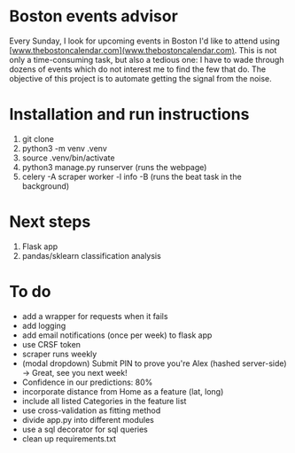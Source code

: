 # Boston events advisor

Every Sunday, I look for upcoming events in Boston I'd like to attend using [www.thebostoncalendar.com](www.thebostoncalendar.com). This is not only a time-consuming task, but also a tedious one: I have to wade through dozens of events which do not interest me to find the few that do. The objective of this project is to automate getting the signal from the noise.

# Installation and run instructions

1. git clone <repo>
2. python3 -m venv .venv
3. source .venv/bin/activate
4. python3 manage.py runserver (runs the webpage)
5. celery -A scraper worker -l info -B (runs the beat task in the background)

# Next steps

1. Flask app
2. pandas/sklearn classification analysis 

# To do

* add a wrapper for requests when it fails
* add logging
* add email notifications (once per week) to flask app
* use CRSF token
* scraper runs weekly
* (modal dropdown) Submit PIN to prove you're Alex (hashed server-side) -> Great, see you next week!
* Confidence in our predictions: 80%
* incorporate distance from Home as a feature (lat, long)
* include all listed Categories in the feature list
* use cross-validation as fitting method
* divide app.py into different modules
* use a sql decorator for sql queries
* clean up requirements.txt